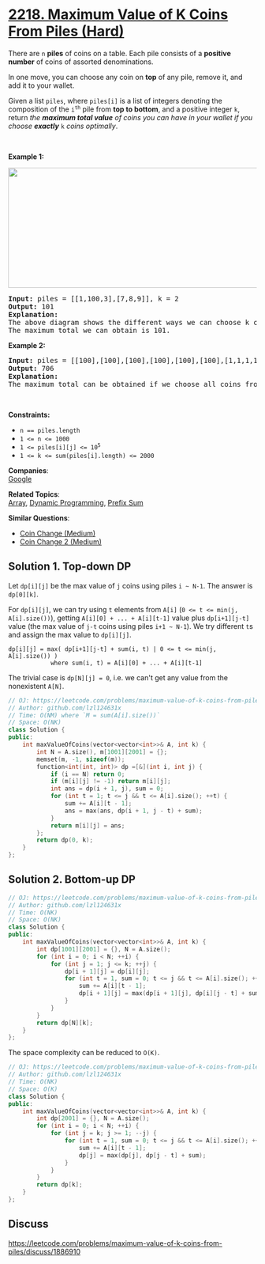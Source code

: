 # [2218. Maximum Value of K Coins From Piles (Hard)](https://leetcode.com/problems/maximum-value-of-k-coins-from-piles/)

<p>There are <code>n</code> <strong>piles</strong> of coins on a table. Each pile consists of a <strong>positive number</strong> of coins of assorted denominations.</p>

<p>In one move, you can choose any coin on <strong>top</strong> of any pile, remove it, and add it to your wallet.</p>

<p>Given a list <code>piles</code>, where <code>piles[i]</code> is a list of integers denoting the composition of the <code>i<sup>th</sup></code> pile from <strong>top to bottom</strong>, and a positive integer <code>k</code>, return <em>the <strong>maximum total value</strong> of coins you can have in your wallet if you choose <strong>exactly</strong></em> <code>k</code> <em>coins optimally</em>.</p>

<p>&nbsp;</p>
<p><strong>Example 1:</strong></p>
<img alt="" src="https://assets.leetcode.com/uploads/2019/11/09/e1.png" style="width: 600px; height: 243px;">
<pre><strong>Input:</strong> piles = [[1,100,3],[7,8,9]], k = 2
<strong>Output:</strong> 101
<strong>Explanation:</strong>
The above diagram shows the different ways we can choose k coins.
The maximum total we can obtain is 101.
</pre>

<p><strong>Example 2:</strong></p>

<pre><strong>Input:</strong> piles = [[100],[100],[100],[100],[100],[100],[1,1,1,1,1,1,700]], k = 7
<strong>Output:</strong> 706
<strong>Explanation:
</strong>The maximum total can be obtained if we choose all coins from the last pile.
</pre>

<p>&nbsp;</p>
<p><strong>Constraints:</strong></p>

<ul>
	<li><code>n == piles.length</code></li>
	<li><code>1 &lt;= n &lt;= 1000</code></li>
	<li><code>1 &lt;= piles[i][j] &lt;= 10<sup>5</sup></code></li>
	<li><code>1 &lt;= k &lt;= sum(piles[i].length) &lt;= 2000</code></li>
</ul>


**Companies**:  
[Google](https://leetcode.com/company/google)

**Related Topics**:  
[Array](https://leetcode.com/tag/array/), [Dynamic Programming](https://leetcode.com/tag/dynamic-programming/), [Prefix Sum](https://leetcode.com/tag/prefix-sum/)

**Similar Questions**:
* [Coin Change (Medium)](https://leetcode.com/problems/coin-change/)
* [Coin Change 2 (Medium)](https://leetcode.com/problems/coin-change-2/)

## Solution 1. Top-down DP

Let `dp[i][j]` be the max value of `j` coins using piles `i ~ N-1`. The answer is `dp[0][k]`.

For `dp[i][j]`, we can try using `t` elements from `A[i]` (`0 <= t <= min(j, A[i].size())`), getting `A[i][0] + ... + A[i][t-1]` value plus `dp[i+1][j-t]` value (the max value of `j-t` coins using piles `i+1 ~ N-1`). We try different `t`s and assign the max value to `dp[i][j]`.

```
dp[i][j] = max( dp[i+1][j-t] + sum(i, t) | 0 <= t <= min(j, A[i].size()) )
            where sum(i, t) = A[i][0] + ... + A[i][t-1]
```

The trivial case is `dp[N][j] = 0`, i.e. we can't get any value from the nonexistent `A[N]`.

```cpp
// OJ: https://leetcode.com/problems/maximum-value-of-k-coins-from-piles/
// Author: github.com/lzl124631x
// Time: O(NM) where `M = sum(A[i].size())`
// Space: O(NK)
class Solution {
public:
    int maxValueOfCoins(vector<vector<int>>& A, int k) {
        int N = A.size(), m[1001][2001] = {};
        memset(m, -1, sizeof(m));
        function<int(int, int)> dp =[&](int i, int j) {
            if (i == N) return 0;
            if (m[i][j] != -1) return m[i][j];
            int ans = dp(i + 1, j), sum = 0;
            for (int t = 1; t <= j && t <= A[i].size(); ++t) {
                sum += A[i][t - 1];
                ans = max(ans, dp(i + 1, j - t) + sum);
            }
            return m[i][j] = ans;
        };
        return dp(0, k);
    }
};
```

## Solution 2. Bottom-up DP

```cpp
// OJ: https://leetcode.com/problems/maximum-value-of-k-coins-from-piles/
// Author: github.com/lzl124631x
// Time: O(NK)
// Space: O(NK)
class Solution {
public:
    int maxValueOfCoins(vector<vector<int>>& A, int k) {
        int dp[1001][2001] = {}, N = A.size();
        for (int i = 0; i < N; ++i) {
            for (int j = 1; j <= k; ++j) {
                dp[i + 1][j] = dp[i][j];
                for (int t = 1, sum = 0; t <= j && t <= A[i].size(); ++t) {
                    sum += A[i][t - 1];
                    dp[i + 1][j] = max(dp[i + 1][j], dp[i][j - t] + sum);
                }
            }
        }
        return dp[N][k];
    }
};
```

The space complexity can be reduced to `O(K)`.

```cpp
// OJ: https://leetcode.com/problems/maximum-value-of-k-coins-from-piles/
// Author: github.com/lzl124631x
// Time: O(NK)
// Space: O(K)
class Solution {
public:
    int maxValueOfCoins(vector<vector<int>>& A, int k) {
        int dp[2001] = {}, N = A.size();
        for (int i = 0; i < N; ++i) {
            for (int j = k; j >= 1; --j) {
                for (int t = 1, sum = 0; t <= j && t <= A[i].size(); ++t) {
                    sum += A[i][t - 1];
                    dp[j] = max(dp[j], dp[j - t] + sum);
                }
            }
        }
        return dp[k];
    }
};
```

## Discuss

https://leetcode.com/problems/maximum-value-of-k-coins-from-piles/discuss/1886910